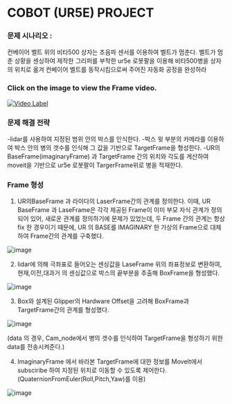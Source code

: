 # COBOT (UR5E) PROJECT

### 문제 시나리오 : 
컨베이어 벨트 위의 비타500 상자는 초음파 센서를 이용하여 벨트가 멈춘다. 벨트가 멈춘 상황을 센싱하여 제작한 그리퍼를 부착한
ur5e 로봇팔을 이용해 비타500병을 상자의 위치로 옮겨 컨베이어 벨트를 동작시킴으로써 주어진 자동화 공정을 완성하라

### Click on the image to view the Frame video.
[![Video Label](https://user-images.githubusercontent.com/70446214/103127102-dc1f1380-46d3-11eb-82c4-7050ef76ddd3.png)](https://www.youtube.com/watch?v=LEFCSSzv_UU)


### 문제 해결 전략 
  -lidar를 사용하여 지정된 범위 안의 박스를 인식한다.
  -박스 윗 부분의 카메라를 이용하여 박스 안의 병의 갯수를 인식해 그 값을 기반으로 TargetFrame을 형성한다.
  -UR의 BaseFrame(imaginaryFrame) 과 TargetFrame 간의 위치와 각도를 계산하여 moveit을 기반으로 ur5e 로봇팔이 TargerFrame위로 병을 적재한다.


### Frame 형성 

1. UR의BaseFrame 과 라이다의 LaserFrame간의 관계를 정의한다. 이때, UR BaseFrame 과 LaseFrame은 
각각 제공된 Frame이 이미 부모 자식 관계가 정의되어 있어, 새로운 관계를 정의하기에 문제가 있었는데,
두 Frame 간의 관계는 항상 fix 한 경우이기 때문에, UR 의 BASE를 IMAGINARY 한 가상의 Frame으로 대체하여 
Frame간의 관계를 구축했다.

![image](https://user-images.githubusercontent.com/70446214/102933634-f1cee600-44e5-11eb-9bf6-dcb3d7d2ae70.png)

2. lidar에 의해 극좌표로 들어오는 센싱값을 LaseFrame 위의 좌표정보로 변환하여, 현재,이전,대과거 의 센싱값으로
박스의 끝부분을 추출해 BoxFrame을 형성했다.

![image](https://user-images.githubusercontent.com/70446214/102933703-15922c00-44e6-11eb-9dbe-8603c879cb39.png)


3. Box와 설계된 Glipper의 Hardware Offset을 고려해 BoxFrame과 TargetFrame간의 관계를 형성했다.

![image](https://user-images.githubusercontent.com/70446214/102933744-2d69b000-44e6-11eb-845a-6e1cadb4209f.png)

(data 의 경우, Cam_node에서 병의 갯수를 인식하여 TargetFrame을 형성하기 위한 data를 전송시켜준다.)


4. ImaginaryFrame 에서 바라본 TargetFrame에 대한 정보를 MoveIt에서 subsciribe 하여 지정된 위치로 이동할 수 있도록 
제어한다. (QuaternionFromEuler(Roll,Pitch,Yaw)를 이용)

![image](https://user-images.githubusercontent.com/70446214/102933814-59853100-44e6-11eb-8974-9eda45052785.png)


